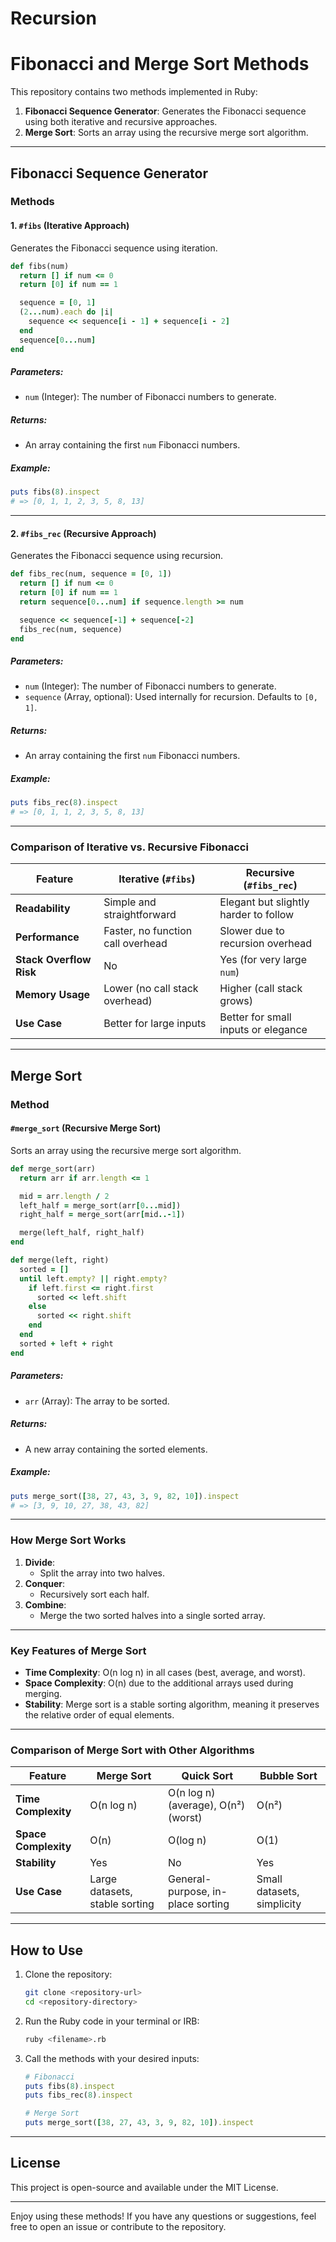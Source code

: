 # Recursion
# Fibonacci and Merge Sort Methods

This repository contains two methods implemented in Ruby:
1. **Fibonacci Sequence Generator**: Generates the Fibonacci sequence using both iterative and recursive approaches.
2. **Merge Sort**: Sorts an array using the recursive merge sort algorithm.

---

## Fibonacci Sequence Generator

### Methods

#### 1. `#fibs` (Iterative Approach)
Generates the Fibonacci sequence using iteration.

```ruby
def fibs(num)
  return [] if num <= 0
  return [0] if num == 1

  sequence = [0, 1]
  (2...num).each do |i|
    sequence << sequence[i - 1] + sequence[i - 2]
  end
  sequence[0...num]
end
```

##### Parameters:
- `num` (Integer): The number of Fibonacci numbers to generate.

##### Returns:
- An array containing the first `num` Fibonacci numbers.

##### Example:
```ruby
puts fibs(8).inspect
# => [0, 1, 1, 2, 3, 5, 8, 13]
```

---

#### 2. `#fibs_rec` (Recursive Approach)
Generates the Fibonacci sequence using recursion.

```ruby
def fibs_rec(num, sequence = [0, 1])
  return [] if num <= 0
  return [0] if num == 1
  return sequence[0...num] if sequence.length >= num

  sequence << sequence[-1] + sequence[-2]
  fibs_rec(num, sequence)
end
```

##### Parameters:
- `num` (Integer): The number of Fibonacci numbers to generate.
- `sequence` (Array, optional): Used internally for recursion. Defaults to `[0, 1]`.

##### Returns:
- An array containing the first `num` Fibonacci numbers.

##### Example:
```ruby
puts fibs_rec(8).inspect
# => [0, 1, 1, 2, 3, 5, 8, 13]
```

---

### Comparison of Iterative vs. Recursive Fibonacci

| Feature               | Iterative (`#fibs`)               | Recursive (`#fibs_rec`)           |
|-----------------------|------------------------------------|-----------------------------------|
| **Readability**        | Simple and straightforward        | Elegant but slightly harder to follow |
| **Performance**        | Faster, no function call overhead | Slower due to recursion overhead  |
| **Stack Overflow Risk**| No                                | Yes (for very large `num`)        |
| **Memory Usage**       | Lower (no call stack overhead)    | Higher (call stack grows)         |
| **Use Case**           | Better for large inputs           | Better for small inputs or elegance |

---

## Merge Sort

### Method

#### `#merge_sort` (Recursive Merge Sort)
Sorts an array using the recursive merge sort algorithm.

```ruby
def merge_sort(arr)
  return arr if arr.length <= 1

  mid = arr.length / 2
  left_half = merge_sort(arr[0...mid])
  right_half = merge_sort(arr[mid..-1])

  merge(left_half, right_half)
end

def merge(left, right)
  sorted = []
  until left.empty? || right.empty?
    if left.first <= right.first
      sorted << left.shift
    else
      sorted << right.shift
    end
  end
  sorted + left + right
end
```

##### Parameters:
- `arr` (Array): The array to be sorted.

##### Returns:
- A new array containing the sorted elements.

##### Example:
```ruby
puts merge_sort([38, 27, 43, 3, 9, 82, 10]).inspect
# => [3, 9, 10, 27, 38, 43, 82]
```

---

### How Merge Sort Works
1. **Divide**:
   - Split the array into two halves.
2. **Conquer**:
   - Recursively sort each half.
3. **Combine**:
   - Merge the two sorted halves into a single sorted array.

---

### Key Features of Merge Sort
- **Time Complexity**: O(n log n) in all cases (best, average, and worst).
- **Space Complexity**: O(n) due to the additional arrays used during merging.
- **Stability**: Merge sort is a stable sorting algorithm, meaning it preserves the relative order of equal elements.

---

### Comparison of Merge Sort with Other Algorithms

| Feature               | Merge Sort                        | Quick Sort                        | Bubble Sort                       |
|-----------------------|------------------------------------|-----------------------------------|-----------------------------------|
| **Time Complexity**    | O(n log n)                        | O(n log n) (average), O(n²) (worst)| O(n²)                            |
| **Space Complexity**   | O(n)                              | O(log n)                          | O(1)                             |
| **Stability**          | Yes                               | No                                | Yes                               |
| **Use Case**           | Large datasets, stable sorting    | General-purpose, in-place sorting | Small datasets, simplicity        |

---

## How to Use

1. Clone the repository:
   ```bash
   git clone <repository-url>
   cd <repository-directory>
   ```

2. Run the Ruby code in your terminal or IRB:
   ```bash
   ruby <filename>.rb
   ```

3. Call the methods with your desired inputs:
   ```ruby
   # Fibonacci
   puts fibs(8).inspect
   puts fibs_rec(8).inspect

   # Merge Sort
   puts merge_sort([38, 27, 43, 3, 9, 82, 10]).inspect
   ```

---

## License
This project is open-source and available under the MIT License.

---

Enjoy using these methods! If you have any questions or suggestions, feel free to open an issue or contribute to the repository.
